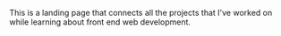 This is a landing page that connects all the projects that I've worked on while learning about front end web development.
